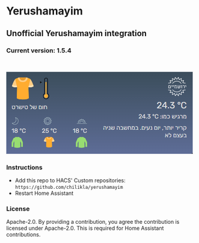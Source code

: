 # Yerushamayim
## Unofficial Yerushamayim integration

### Current version: 1.5.4
<br/>

![screenshot](https://raw.githubusercontent.com/chilikla/yerushamayim/main/screenshot.png)

### Instructions
- Add this repo to HACS' Custom repositories: `https://github.com/chilikla/yerushamayim`
- Restart Home Assistant

### License
Apache-2.0. By providing a contribution, you agree the contribution is licensed under Apache-2.0. This is required for Home Assistant contributions.
